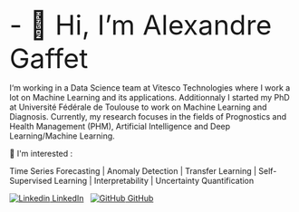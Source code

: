 <font size="+4"> - 👋 Hi, I’m Alexandre Gaffet </font>


I‘m working in a Data Science team at Vitesco Technologies where I work a lot on Machine Learning and its applications. Additionnaly I started my PhD at Université Fédérale de Toulouse to work on Machine Learning and Diagnosis.
Currently, my research focuses in the fields of Prognostics and Health Management (PHM), Artificial Intelligence and Deep Learning/Machine Learning.

🚀 I'm interested :

Time Series Forecasting | Anomaly Detection | Transfer Learning | Self-Supervised Learning | Interpretability | Uncertainty Quantification

[![Linkedin](https://i.stack.imgur.com/gVE0j.png) LinkedIn](https://www.linkedin.com/in/alexandre-gaffet-829535150/)
&nbsp;
[![GitHub](https://i.stack.imgur.com/tskMh.png) GitHub](https://github.com/)
